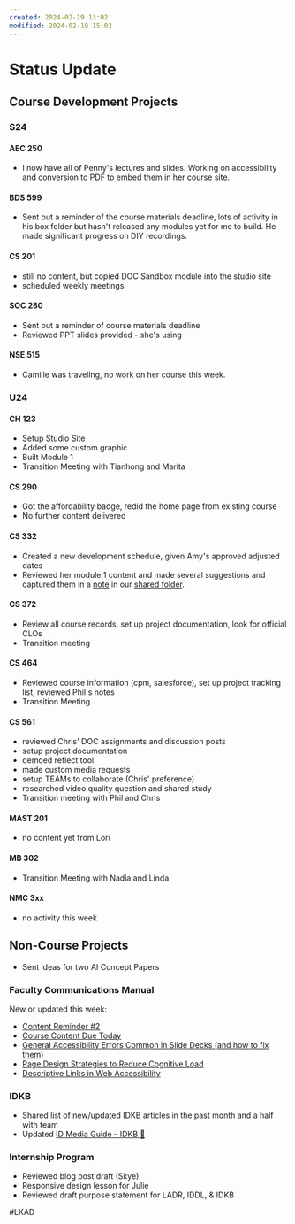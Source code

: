```yaml
---
created: 2024-02-19 13:02
modified: 2024-02-19 15:02
---
```


# Status Update

## Course Development Projects

### S24

#### AEC 250

- I now have all of Penny's lectures and slides. Working on accessibility and conversion to PDF to embed them in her course site.

#### BDS 599

- Sent out a reminder of the course materials deadline, lots of activity in his box folder but hasn't released any modules yet for me to build. He made significant progress on DIY recordings.

#### CS 201

 - still no content, but copied DOC Sandbox module into the studio site
 - scheduled weekly meetings

#### SOC 280

- Sent out a reminder of course materials deadline
- Reviewed PPT slides provided - she's using

#### NSE 515

- Camille was traveling, no work on her course this week.

### U24

#### CH 123

- Setup Studio Site
- Added some custom graphic
- Built Module 1
- Transition Meeting with Tianhong and Marita

#### CS 290

- Got the affordability badge, redid the home page from existing course
- No further content delivered

#### CS 332

- Created a new development schedule, given Amy's approved adjusted dates
- Reviewed her module 1 content and made several suggestions and captured them in a [note](https://oregonstate.box.com/s/77np02sm5pwspqmf2ie2rfehksp2is4s) in our [shared folder](https://oregonstate.box.com/s/9q3q4eaccqyattuiwpwykufqr6w0y21a).

#### CS 372

- Review all course records, set up project documentation, look for official CLOs
- Transition meeting

#### CS 464

- Reviewed course information (cpm, salesforce), set up project tracking list, reviewed Phil's notes
- Transition Meeting

#### CS 561

- reviewed Chris' DOC assignments and discussion posts
- setup project documentation
- demoed reflect tool
- made custom media requests
- setup TEAMs to collaborate (Chris' preference)
- researched video quality question and shared study
- Transition meeting with Phil and Chris

#### MAST 201

- no content yet from Lori

#### MB 302

- Transition Meeting with Nadia and Linda

#### NMC 3xx

- no activity this week

## Non-Course Projects

- Sent ideas for two AI Concept Papers

### Faculty Communications Manual

New or updated this week:

- [Content Reminder #2](https://github.com/mundorfd/faculty-comms/blob/c9b1710e700e6cbdf25cda76a02df396c05f6cf5/Content%20Reminder%20%232.md)
- [Course Content Due Today](https://github.com/mundorfd/faculty-comms/blob/c9b1710e700e6cbdf25cda76a02df396c05f6cf5/Course%20Content%20Due%20Today.md)
- [General Accessibility Errors Common in Slide Decks (and how to fix them)](https://github.com/mundorfd/faculty-comms/blob/c9b1710e700e6cbdf25cda76a02df396c05f6cf5/General%20Accessibility%20Errors%20Common%20in%20Slide%20Decks%20(and%20how%20to%20fix%20them).md)
- [Page Design Strategies to Reduce Cognitive Load](https://github.com/mundorfd/faculty-comms/blob/c9b1710e700e6cbdf25cda76a02df396c05f6cf5/Page%20Design%20Strategies%20to%20Reduce%20Cognitive%20Load.md)
- [Descriptive Links in Web Accessibility](https://github.com/mundorfd/faculty-comms/blob/c9b1710e700e6cbdf25cda76a02df396c05f6cf5/Descriptive%20Links%20in%20Web%20Accessibility.md)

### IDKB

- Shared list of new/updated IDKB articles in the past month and a half with team
- Updated [ID Media Guide – IDKB 🦫](https://idkb.oregonstate.education/knowledge-base/id-media-guide/)

### Internship Program

- Reviewed blog post draft (Skye)
- Responsive design lesson for Julie
- Reviewed draft purpose statement for LADR, IDDL, & IDKB

#LKAD
